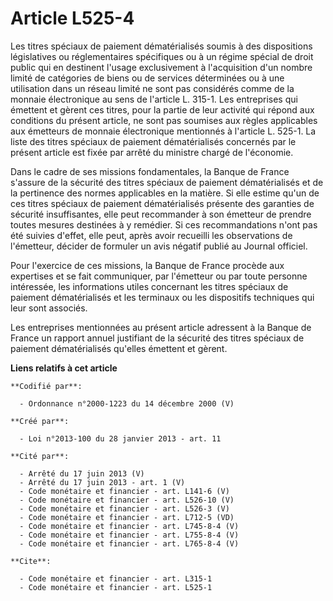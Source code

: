 # Article L525-4

Les titres spéciaux de paiement dématérialisés soumis à des dispositions législatives ou réglementaires spécifiques ou à un
régime spécial de droit public qui en destinent l'usage exclusivement à l'acquisition d'un nombre limité de catégories de
biens ou de services déterminées ou à une utilisation dans un réseau limité ne sont pas considérés comme de la monnaie
électronique au sens de l'article L. 315-1. Les entreprises qui émettent et gèrent ces titres, pour la partie de leur
activité qui répond aux conditions du présent article, ne sont pas soumises aux règles applicables aux émetteurs de monnaie
électronique mentionnés à l'article L. 525-1. La liste des titres spéciaux de paiement dématérialisés concernés par le
présent article est fixée par arrêté du ministre chargé de l'économie. 

Dans le cadre de ses missions fondamentales, la Banque de France s'assure de la sécurité des titres spéciaux de paiement
dématérialisés et de la pertinence des normes applicables en la matière. Si elle estime qu'un de ces titres spéciaux de
paiement dématérialisés présente des garanties de sécurité insuffisantes, elle peut recommander à son émetteur de prendre
toutes mesures destinées à y remédier. Si ces recommandations n'ont pas été suivies d'effet, elle peut, après avoir recueilli
les observations de l'émetteur, décider de formuler un avis négatif publié au Journal officiel. 

Pour l'exercice de ces missions, la Banque de France procède aux expertises et se fait communiquer, par l'émetteur ou par
toute personne intéressée, les informations utiles concernant les titres spéciaux de paiement dématérialisés et les terminaux
ou les dispositifs techniques qui leur sont associés. 

Les entreprises mentionnées au présent article adressent à la Banque de France un rapport annuel justifiant de la sécurité
des titres spéciaux de paiement dématérialisés qu'elles émettent et gèrent.

**Liens relatifs à cet article**

	**Codifié par**:

	  - Ordonnance n°2000-1223 du 14 décembre 2000 (V)

	**Créé par**:

	  - Loi n°2013-100 du 28 janvier 2013 - art. 11

	**Cité par**:

	  - Arrêté du 17 juin 2013 (V)
	  - Arrêté du 17 juin 2013 - art. 1 (V)
	  - Code monétaire et financier - art. L141-6 (V)
	  - Code monétaire et financier - art. L526-10 (V)
	  - Code monétaire et financier - art. L526-3 (V)
	  - Code monétaire et financier - art. L712-5 (VD)
	  - Code monétaire et financier - art. L745-8-4 (V)
	  - Code monétaire et financier - art. L755-8-4 (V)
	  - Code monétaire et financier - art. L765-8-4 (V)

	**Cite**:

	  - Code monétaire et financier - art. L315-1
	  - Code monétaire et financier - art. L525-1

